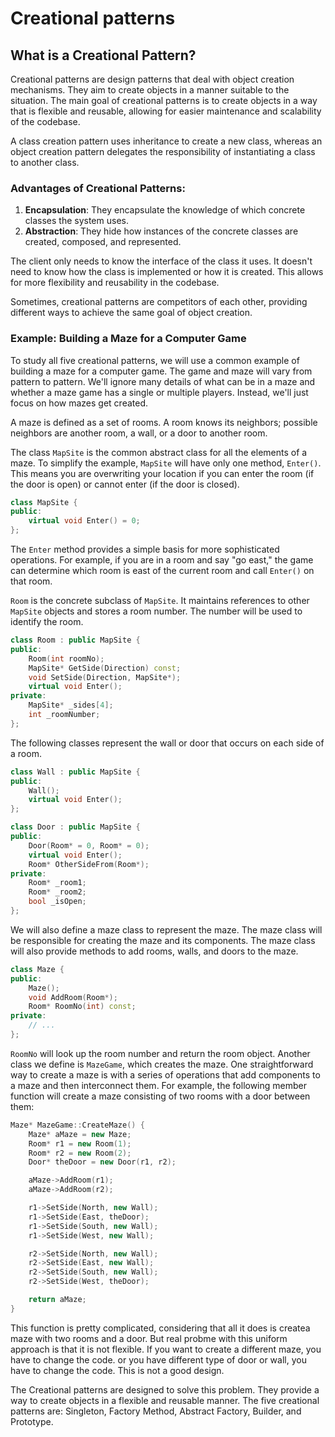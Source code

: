 # Creational patterns

## What is a Creational Pattern?

Creational patterns are design patterns that deal with object creation mechanisms. They aim to create objects in a manner suitable to the situation. The main goal of creational patterns is to create objects in a way that is flexible and reusable, allowing for easier maintenance and scalability of the codebase.

A class creation pattern uses inheritance to create a new class, whereas an object creation pattern delegates the responsibility of instantiating a class to another class.

### Advantages of Creational Patterns:
1. **Encapsulation**: They encapsulate the knowledge of which concrete classes the system uses.
2. **Abstraction**: They hide how instances of the concrete classes are created, composed, and represented.

The client only needs to know the interface of the class it uses. It doesn't need to know how the class is implemented or how it is created. This allows for more flexibility and reusability in the codebase.

Sometimes, creational patterns are competitors of each other, providing different ways to achieve the same goal of object creation.

### Example: Building a Maze for a Computer Game

To study all five creational patterns, we will use a common example of building a maze for a computer game. The game and maze will vary from pattern to pattern. We'll ignore many details of what can be in a maze and whether a maze game has a single or multiple players. Instead, we'll just focus on how mazes get created. 

A maze is defined as a set of rooms. A room knows its neighbors; possible neighbors are another room, a wall, or a door to another room.

The class `MapSite` is the common abstract class for all the elements of a maze. To simplify the example, `MapSite` will have only one method, `Enter()`. This means you are overwriting your location if you can enter the room (if the door is open) or cannot enter (if the door is closed).

```cpp
class MapSite {
public:
    virtual void Enter() = 0;
};
```

The `Enter` method provides a simple basis for more sophisticated operations. For example, if you are in a room and say "go east," the game can determine which room is east of the current room and call `Enter()` on that room.

`Room` is the concrete subclass of `MapSite`. It maintains references to other `MapSite` objects and stores a room number. The number will be used to identify the room.

```cpp
class Room : public MapSite {
public:
    Room(int roomNo);
    MapSite* GetSide(Direction) const;
    void SetSide(Direction, MapSite*);
    virtual void Enter();
private:
    MapSite* _sides[4];
    int _roomNumber;
};
```

The following classes represent the wall or door that occurs on each side of a room.

```cpp
class Wall : public MapSite {
public:
    Wall();
    virtual void Enter();
};

class Door : public MapSite {
public:
    Door(Room* = 0, Room* = 0);
    virtual void Enter();
    Room* OtherSideFrom(Room*);
private:
    Room* _room1;
    Room* _room2;
    bool _isOpen;
};
```

We will also define a maze class to represent the maze. The maze class will be responsible for creating the maze and its components. The maze class will also provide methods to add rooms, walls, and doors to the maze.

```cpp
class Maze {
public:
    Maze();
    void AddRoom(Room*);
    Room* RoomNo(int) const;
private:
    // ...
};
```

`RoomNo` will look up the room number and return the room object. Another class we define is `MazeGame`, which creates the maze. One straightforward way to create a maze is with a series of operations that add components to a maze and then interconnect them. For example, the following member function will create a maze consisting of two rooms with a door between them:

```cpp
Maze* MazeGame::CreateMaze() {
    Maze* aMaze = new Maze;
    Room* r1 = new Room(1);
    Room* r2 = new Room(2);
    Door* theDoor = new Door(r1, r2);

    aMaze->AddRoom(r1);
    aMaze->AddRoom(r2);

    r1->SetSide(North, new Wall);
    r1->SetSide(East, theDoor);
    r1->SetSide(South, new Wall);
    r1->SetSide(West, new Wall);

    r2->SetSide(North, new Wall);
    r2->SetSide(East, new Wall);
    r2->SetSide(South, new Wall);
    r2->SetSide(West, theDoor);

    return aMaze;
}
```

This function is pretty complicated, considering that all it does is createa maze with two rooms and a door. But real probme with this uniform approach is that it is not flexible. If you want to create a different maze, you have to change the code. or you have different type of door or wall, you have to change the code. This is not a good design.

The Creational patterns are designed to solve this problem. They provide a way to create objects in a flexible and reusable manner. The five creational patterns are: Singleton, Factory Method, Abstract Factory, Builder, and Prototype.